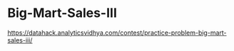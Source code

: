 # Big-Mart-Sales-III
https://datahack.analyticsvidhya.com/contest/practice-problem-big-mart-sales-iii/


